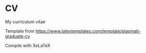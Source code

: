 # CV
My curriculum vitae

Template from https://www.latextemplates.com/template/plasmati-graduate-cv

Compile with XeLaTeX
